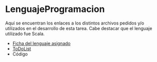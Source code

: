 # LenguajeProgramacion
Aquí se encuentran los enlaces a los distintos archivos pedidos y/o utilizados en el desarrollo de esta tarea. Cabe destacar que el lenguaje utilizado fue Scala.

* [Ficha del lenguaje asignado](FichaLenguaje.md)
* [ToDoList](ToDoList.txt)
* Código
